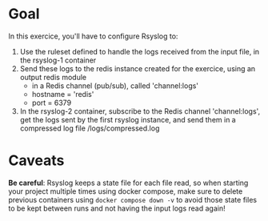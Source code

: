 # Goal

In this exercice, you'll have to configure Rsyslog to:

1. Use the ruleset defined to handle the logs received from the input file, in the rsyslog-1 container
2. Send these logs to the redis instance created for the exercice, using an output redis module
    - in a Redis channel (pub/sub), called 'channel:logs'
    - hostname = 'redis'
    - port = 6379
3. In the rsyslog-2 container, subscribe to the Redis channel 'channel:logs', get the logs sent by the first rsyslog instance, and send them in a compressed log file /logs/compressed.log


# Caveats

**Be careful**: Rsyslog keeps a state file for each file read, so when starting your project multiple times using docker compose, make sure to delete previous containers using `docker compose down -v` to avoid those state files to be kept between runs and not having the input logs read again!
